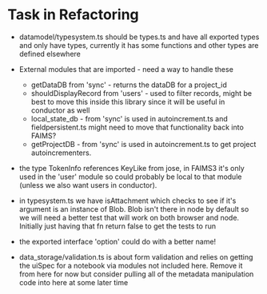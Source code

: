 # Task in Refactoring

* datamodel/typesystem.ts should be types.ts and have all exported types
 and only have types, currently it has some functions and other types are
 defined elsewhere

* External modules that are imported - need a way to handle these
  * getDataDB from 'sync' - returns the dataDB for a project_id
  * shouldDisplayRecord from 'users' - used to filter records, might
  be best to move this inside this library since it will be useful
  in conductor as well
  * local_state_db - from 'sync' is used in autoincrement.ts and fieldpersistent.ts
  might need to move that functionality back into FAIMS?
  * getProjectDB - from 'sync' is used in autoincrement.ts to get project
    autoincrementers.

* the type TokenInfo references KeyLike from jose, in FAIMS3 it's only
  used in the 'user' module so could probably be local to that module
  (unless we also want users in conductor).

* in typesystem.ts we have isAttachment which checks to see if it's argument
  is an instance of Blob.  Blob isn't there in node by default so we will need
  a better test that will work on both browser and node.  Initially just having
  that fn return false to get the tests to run 

* the exported interface 'option' could do with a better name!

* data_storage/validation.ts is about form validation and relies on getting the
 uiSpec for a notebook via modules not included here.  Remove it from here for
 now but consider pulling all of the metadata manipulation code into here at some
 later time

 